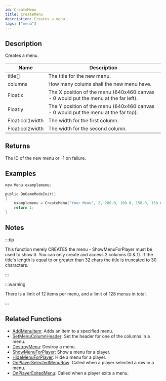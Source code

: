 ```yaml
---
id: CreateMenu
title: CreateMenu
description: Creates a menu.
tags: ["menu"]
---
```


## Description

Creates a menu.

| Name            | Description                                                                         |
| --------------- | ----------------------------------------------------------------------------------- |
| title[]         | The title for the new menu.                                                         |
| columns         | How many colums shall the new menu have.                                            |
| Float:x         | The X position of the menu (640x460 canvas - 0 would put the menu at the far left). |
| Float:y         | The Y position of the menu (640x460 canvas - 0 would put the menu at the far top).  |
| Float:col1width | The width for the first column.                                                     |
| Float:col2width | The width for the second column.                                                    |

## Returns

The ID of the new menu or -1 on failure.

## Examples

```c
new Menu:examplemenu;

public OnGameModeInit()
{
    examplemenu = CreateMenu("Your Menu", 2, 200.0, 100.0, 150.0, 150.0);
    return 1;
}
```

## Notes

:::tip

This function merely CREATES the menu - ShowMenuForPlayer must be used to show it.
You can only create and access 2 columns (0 & 1).
If the title's length is equal to or greater than 32 chars the title is truncated to 30 characters.

:::

:::warning

There is a limit of 12 items per menu, and a limit of 128 menus in total.

:::

## Related Functions

- [AddMenuItem](../functions/AddMenuItem.md): Adds an item to a specified menu.
- [SetMenuColumnHeader](../functions/SetMenuColumnHeader.md): Set the header for one of the columns in a menu.
- [DestroyMenu](../functions/DestroyMenu.md): Destroy a menu.
- [ShowMenuForPlayer](../functions/ShowMenuForPlayer.md): Show a menu for a player.
- [HideMenuForPlayer](../functions/HideMenuForPlayer.md): Hide a menu for a player.
- [OnPlayerSelectedMenuRow](../callbacks/OnPlayerSelectedMenuRow.md): Called when a player selected a row in a menu.
- [OnPlayerExitedMenu](../callbacks/OnPlayerExitedMenu.md): Called when a player exits a menu.
